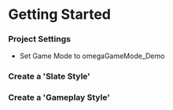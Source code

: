 # Getting Started

### Project Settings
* Set Game Mode to omegaGameMode_Demo

### Create a 'Slate Style'


### Create a 'Gameplay Style'